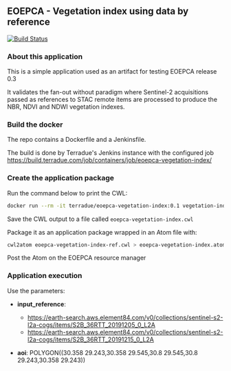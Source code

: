 ## EOEPCA - Vegetation index using data by reference

[![Build Status](https://travis-ci.com/EOEPCA/app-vegetation-index-ref.svg?branch=master)](https://travis-ci.com/EOEPCA/app-vegetation-index-ref)

### About this application

This is a simple application used as an artifact for testing EOEPCA release 0.3

It validates the fan-out without paradigm where Sentinel-2 acquisitions passed as references to STAC remote items are processed to produce the NBR, NDVI and NDWI vegetation indexes.  

### Build the docker

The repo contains a Dockerfile and a Jenkinsfile.  

The build is done by Terradue's Jenkins instance with the configured job https://build.terradue.com/job/containers/job/eoepca-vegetation-index/

### Create the application package

Run the command below to print the CWL: 

```bash
docker run --rm -it terradue/eoepca-vegetation-index:0.1 vegetation-index-ref-cwl --docker 'terradue/eoepca-vegetation-index-ref:0.1'
```

Save the CWL output to a file called `eoepca-vegetation-index.cwl`

Package it as an application package wrapped in an Atom file with:

```bash
cwl2atom eoepca-vegetation-index-ref.cwl > eoepca-vegetation-index.atom 
```

Post the Atom on the EOEPCA resource manager

### Application execution

Use the parameters:

* **input_reference**:

    * https://earth-search.aws.element84.com/v0/collections/sentinel-s2-l2a-cogs/items/S2B_36RTT_20191205_0_L2A
    * https://earth-search.aws.element84.com/v0/collections/sentinel-s2-l2a-cogs/items/S2B_36RTT_20191215_0_L2A

* **aoi**: POLYGON((30.358 29.243,30.358 29.545,30.8 29.545,30.8 29.243,30.358 29.243))
